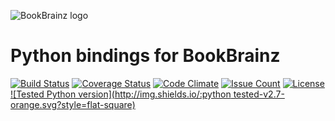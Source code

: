 ![BookBrainz logo](https://bookbrainz.org/images/BookBrainz_text.svg)
# Python bindings for BookBrainz

[![Build Status](https://travis-ci.org/bookbrainz/python-bookbrainz.svg?branch=master)](https://travis-ci.org/bookbrainz/python-bookbrainz)
[![Coverage Status](https://coveralls.io/repos/github/bookbrainz/python-bookbrainz/badge.svg?branch=master)](https://coveralls.io/github/bookbrainz/python-bookbrainz?branch=master)
[![Code Climate](https://codeclimate.com/github/bookbrainz/python-bookbrainz/badges/gpa.svg)](https://codeclimate.com/github/bookbrainz/python-bookbrainz)
[![Issue Count](https://codeclimate.com/github/bookbrainz/python-bookbrainz/badges/issue_count.svg)](https://codeclimate.com/github/bookbrainz/python-bookbrainz)
[![License](http://img.shields.io/:license-GPLv2-blue.svg?style=flat-square)](http://www.gnu.org/licenses/gpl-2.0.html)
[![Tested Python version](http://img.shields.io/:python tested-v2.7-orange.svg?style=flat-square)](http://www.gnu.org/licenses/gpl-2.0.html)
